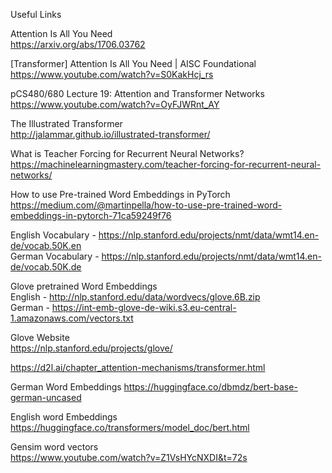 Useful Links  
  
  
Attention Is All You Need  
https://arxiv.org/abs/1706.03762  


[Transformer] Attention Is All You Need | AISC Foundational  
https://www.youtube.com/watch?v=S0KakHcj_rs  
  
  
  
pCS480/680 Lecture 19: Attention and Transformer Networks  
https://www.youtube.com/watch?v=OyFJWRnt_AY  
  
  
  
The Illustrated Transformer  
http://jalammar.github.io/illustrated-transformer/  
  
  
  
What is Teacher Forcing for Recurrent Neural Networks?  
https://machinelearningmastery.com/teacher-forcing-for-recurrent-neural-networks/  
  
  
  
How to use Pre-trained Word Embeddings in PyTorch  
https://medium.com/@martinpella/how-to-use-pre-trained-word-embeddings-in-pytorch-71ca59249f76  
  
  
  
English Vocabulary - https://nlp.stanford.edu/projects/nmt/data/wmt14.en-de/vocab.50K.en    
German Vocabulary  - https://nlp.stanford.edu/projects/nmt/data/wmt14.en-de/vocab.50K.de  
  
  
Glove pretrained Word Embeddings  
English - http://nlp.stanford.edu/data/wordvecs/glove.6B.zip  
German - https://int-emb-glove-de-wiki.s3.eu-central-1.amazonaws.com/vectors.txt  
 
  
  
  
Glove Website  
https://nlp.stanford.edu/projects/glove/  
  
 
https://d2l.ai/chapter_attention-mechanisms/transformer.html  
  
  
German Word Embeddings
https://huggingface.co/dbmdz/bert-base-german-uncased  
  
  
  
English word Embeddings  
https://huggingface.co/transformers/model_doc/bert.html  
  
Gensim word vectors  
https://www.youtube.com/watch?v=Z1VsHYcNXDI&t=72s
  
  

